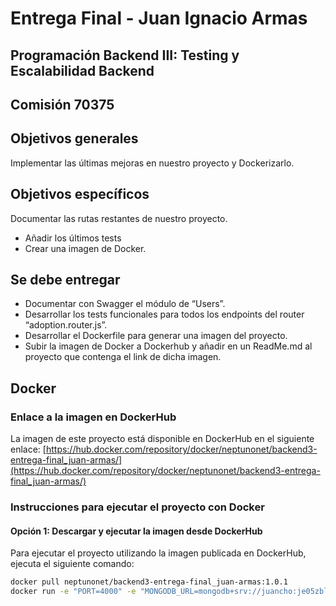 # Entrega Final - Juan Ignacio Armas

## Programación Backend III: Testing y Escalabilidad Backend 
## Comisión 70375

## Objetivos generales
Implementar las últimas mejoras en nuestro proyecto y Dockerizarlo.

## Objetivos específicos
Documentar las rutas restantes de nuestro proyecto.
- Añadir los últimos tests
- Crear una imagen de Docker.

## Se debe entregar
- Documentar con Swagger el módulo de “Users”.
- Desarrollar los tests funcionales para todos los endpoints del router “adoption.router.js”.
- Desarrollar el Dockerfile para generar una imagen del proyecto.
- Subir la imagen de Docker a Dockerhub y añadir en un ReadMe.md al proyecto que contenga el link de dicha imagen.


## Docker

### Enlace a la imagen en DockerHub
La imagen de este proyecto está disponible en DockerHub en el siguiente enlace:
[https://hub.docker.com/repository/docker/neptunonet/backend3-entrega-final_juan-armas/](https://hub.docker.com/repository/docker/neptunonet/backend3-entrega-final_juan-armas/)

### Instrucciones para ejecutar el proyecto con Docker

#### Opción 1: Descargar y ejecutar la imagen desde DockerHub
Para ejecutar el proyecto utilizando la imagen publicada en DockerHub, ejecuta el siguiente comando:

```bash
docker pull neptunonet/backend3-entrega-final_juan-armas:1.0.1
docker run -e "PORT=4000" -e "MONGODB_URL=mongodb+srv://juancho:je05zblita9mijJh@cluster0.fd1th.mongodb.net/FinalBackendIII" -p 4000:4000 neptunonet/backend3-entrega-final_juan-armas:1.0.1
